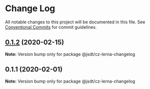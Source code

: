 # Change Log

All notable changes to this project will be documented in this file.
See [Conventional Commits](https://conventionalcommits.org) for commit guidelines.

## [0.1.2](https://github.com/jsdevtools/monorepo-template/compare/@jsdt/cz-lerna-changelog@0.1.1...@jsdt/cz-lerna-changelog@0.1.2) (2020-02-15)

**Note:** Version bump only for package @jsdt/cz-lerna-changelog





## 0.1.1 (2020-02-01)

**Note:** Version bump only for package @jsdt/cz-lerna-changelog
